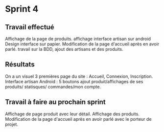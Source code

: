 # Sprint 4

## Travail effectué
Affichage de la page de produits.
affichage interface artisan sur android
Design interface sur papier.
Modification de la page d'accueil après en avoir parlé.
travail sur la BDD, ajout des artisans et des produits.

## Résultats
On a un visuel 3 premières page du site : Accueil, Connexion, Inscription.
Interface artisan Android : 5 boutons ajout produit/affichages de ses produits/ statisques/ commandes/mon compte.

## Travail à faire au prochain sprint
Affichage de page produit avec leur détail.
Affichage des produits.
Modification de la page d'accueil après en avoir parlé avec le porteur de projet.
